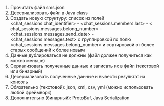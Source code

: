 1. Прочитать файл sms.json
2. Десериализовать файл в Java class
3. Создать новую структуру: список из полей <chat_sessions.chat_identifier> - <chat_sessions.members.last> - <
   chat_sessions.messages.belong_number> - <chat_sessions.messages.send_date> - <chat_sessions.messages.text> с
   группировкой по полю <chat_sessions.messages.belong_number> и сортировкой от более старых сообщений к более новым
4. Данные дублироваться не должны (файл должен получиться как можно меньше)
5. Сериализовать полученные данные и записать их в файл (текстовой или бинарный)
6. Десериализовать полученные данные и вывести результат на консоль
7. Обязательно (текстовой): json, xml, csv, yml (можно использовать любой фреймворк)
8. Дополнительно (бинарный): ProtoBuf, Java Serialization